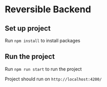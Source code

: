 # Reversible Backend

## Set up project

Run `npm install` to install packages

## Run the project

Run `npm run start` to run the project

Project should run on `http://localhost:4200/`
